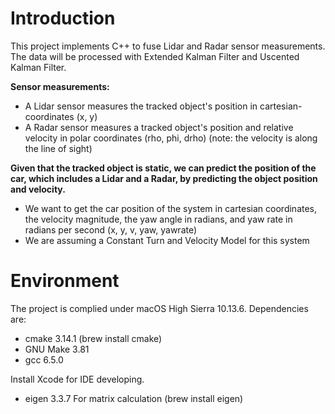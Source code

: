 # Introduction
This project implements C++ to fuse Lidar and Radar sensor measurements. The data will be processed with Extended Kalman Filter and Uscented Kalman Filter.

**Sensor measurements:**
* A Lidar sensor measures the tracked object's position in cartesian-coordinates (x, y) 
* A Radar sensor measures a tracked object's position and relative velocity in polar coordinates (rho, phi, drho) (note: the velocity is along the line of sight) 

**Given that the tracked object is static, we can predict the position of the car, which includes a Lidar and a Radar, by predicting the object position and velocity.**
* We want to get the car position of the system in cartesian coordinates, the velocity magnitude, the yaw angle in radians, and yaw rate in radians per second (x, y, v, yaw, yawrate)
* We are assuming a Constant Turn and Velocity Model for this system

# Environment
The project is complied under macOS High Sierra 10.13.6.
Dependencies are: 
* cmake 3.14.1 (brew install cmake)
* GNU Make 3.81
* gcc 6.5.0

Install Xcode for IDE developing.

* eigen 3.3.7 For matrix calculation (brew install eigen)






